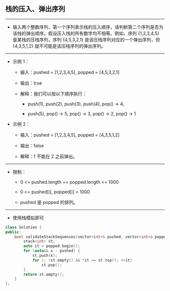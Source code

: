 ## 栈的压入、弹出序列

--------------------

- 输入两个整数序列，第一个序列表示栈的压入顺序，请判断第二个序列是否为该栈的弹出顺序。假设压入栈的所有数字均不相等。例如，序列 {1,2,3,4,5} 是某栈的压栈序列，序列 {4,5,3,2,1} 是该压栈序列对应的一个弹出序列，但 {4,3,5,1,2} 就不可能是该压栈序列的弹出序列。

--------------------

- 示例 1：

    - 输入：pushed = [1,2,3,4,5], popped = [4,5,3,2,1]
    
    - 输出：true
    
    - 解释：我们可以按以下顺序执行：
    
        - push(1), push(2), push(3), push(4), pop() -> 4,
    
        - push(5), pop() -> 5, pop() -> 3, pop() -> 2, pop() -> 1

- 示例 2：

    - 输入：pushed = [1,2,3,4,5], popped = [4,3,5,1,2]
    
    - 输出：false
    
    - 解释：1 不能在 2 之前弹出。

--------------------

- 限制：

    - 0 <= pushed.length == popped.length <= 1000

    - 0 <= pushed[i], popped[i] < 1000

    - pushed 是 popped 的排列。

--------------------

- 使用栈模拟即可

```cpp
class Solution {
public:
    bool validateStackSequences(vector<int>& pushed, vector<int>& popped) {
        stack<int> st;
        auto it = popped.begin();
        for (auto&& x : pushed) {
            st.push(x);
            for (; !st.empty() && *it == st.top(); ++it)
                st.pop();
        }
        return st.empty();
    }
};
```